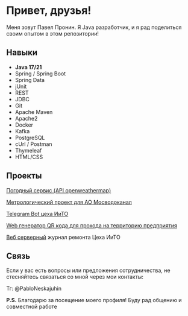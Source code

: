 <!DOCTYPE html> <html lang="en"> <head> <meta charset="UTF-8"> <meta name="viewport" content="width=device-width, initial-scale=1.0">
 </head> <body> <h1>Привет, друзья!</h1> <p>Меня зовут Павел Пронин. Я Java разработчик, и я рад поделиться своим опытом в этом репозитории!</p> <h2>Навыки</h2> <ul> <li><strong>Java 17/21</strong></li> <li>Spring / Spring Boot</li> <li>Spring Data</li> <li>jUnit</li> <li>REST</li> <li>JDBC</li> <li>Git</li> <li>Apache Maven</li> <li>Apache2</li> <li>Docker</li> <li>Kafka</li> <li>PostgreSQL</li> <li>cUrl / Postman</li> <li>Thymeleaf</li> <li>HTML/CSS</li> </ul> <h2>Проекты</h2> <p><a href="https://github.com/Neskj/ProjectWeatherApp">Погодный сервис (API openweathermap) </a></p> <p><a href="https://github.com/Neskj/DragerService">Метрологический проект для АО Мосводоканал</a></p> <p><a href="https://github.com/Neskj/CiitoTgBot">Telegram Bot цеха ИиТО </a></p> <p><a href="https://github.com/Neskj/QRgenerator">Web генератор QR кода для прохода на территорию предприятия </a></p> <p><a href="https://github.com/Neskj/RepairJournalClient">Веб </a> <a href="https://github.com/Neskj/RepairJournal">серверный</a> журнал ремонта Цеха ИиТО</p> <h2>Связь</h2> <p>Если у вас есть вопросы или предложения сотрудничества, не стесняйтесь связаться со мной через мои контакты: </p> Тг: @PabloNeskajuhin<p></p><p><strong>P.S.</strong> Благодарю за посещение моего профиля! Буду рад общению и совместной работе</p> </body> </html>
